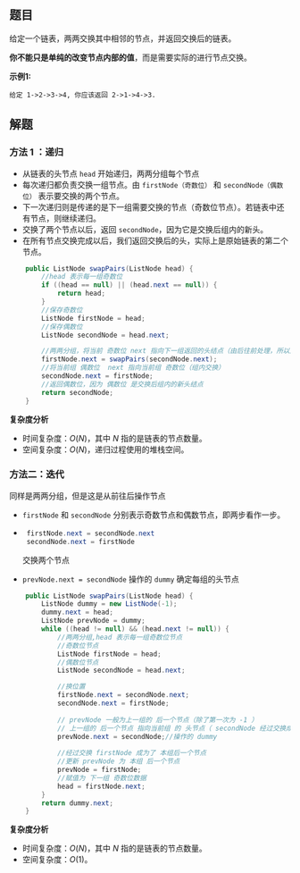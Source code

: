 ## 题目

给定一个链表，两两交换其中相邻的节点，并返回交换后的链表。

**你不能只是单纯的改变节点内部的值**，而是需要实际的进行节点交换。

**示例1:**

```
给定 1->2->3->4, 你应该返回 2->1->4->3.
```

## 解题

### 方法  1 ：递归

- 从链表的头节点 `head` 开始递归，两两分组每个节点
- 每次递归都负责交换一组节点。由 `firstNode（奇数位）` 和 `secondNode（偶数位）` 表示要交换的两个节点。
- 下一次递归则是传递的是下一组需要交换的节点（奇数位节点）。若链表中还有节点，则继续递归。
- 交换了两个节点以后，返回 `secondNode`，因为它是交换后组内的新头。
- 在所有节点交换完成以后，我们返回交换后的头，实际上是原始链表的第二个节点。

```java
    public ListNode swapPairs(ListNode head) {
        //head 表示每一组奇数位
        if ((head == null) || (head.next == null)) {
            return head;
        }
        //保存奇数位
        ListNode firstNode = head;
        //保存偶数位
        ListNode secondNode = head.next;

        //两两分组，将当前 奇数位 next 指向下一组返回的头结点（由后往前处理，所以这里返回的已经是下一组的偶数位）
        firstNode.next = swapPairs(secondNode.next);
        //将当前组 偶数位  next 指向当前组 奇数位（组内交换）
        secondNode.next = firstNode;
        //返回偶数位，因为 偶数位 是交换后组内的新头结点
        return secondNode;
    }
```

**复杂度分析**

- 时间复杂度：*O*(*N*)，其中 *N* 指的是链表的节点数量。
- 空间复杂度：*O*(*N*)，递归过程使用的堆栈空间。

### 方法二：迭代

同样是两两分组，但是这是从前往后操作节点

- `firstNode` 和 `secondNode` 分别表示奇数节点和偶数节点，即两步看作一步。

- ```java
   firstNode.next = secondNode.next
   secondNode.next = firstNode
  ```

  交换两个节点

- `prevNode.next = secondNode` 操作的 `dummy` 确定每组的头节点

```java
    public ListNode swapPairs(ListNode head) {
        ListNode dummy = new ListNode(-1);
        dummy.next = head;
        ListNode prevNode = dummy;
        while ((head != null) && (head.next != null)) {
            //两两分组,head 表示每一组奇数位节点
            //奇数位节点
            ListNode firstNode = head;
            //偶数位节点
            ListNode secondNode = head.next;

            //换位置
            firstNode.next = secondNode.next;
            secondNode.next = firstNode;
          
            // prevNode 一般为上一组的 后一个节点（除了第一次为 -1 ）
            // 上一组的 后一个节点 指向当前组 的 头节点（ secondNode 经过交换成为了当前组头的节点）
            prevNode.next = secondNode;//操作的 dummy
          
            //经过交换 firstNode 成为了 本组后一个节点
            //更新 prevNode 为 本组 后一个节点
            prevNode = firstNode;
            //赋值为 下一组 奇数位数据
            head = firstNode.next;
        }
        return dummy.next;
    }
```

**复杂度分析**

- 时间复杂度：*O*(*N*)，其中 *N* 指的是链表的节点数量。
- 空间复杂度：*O*(1)。